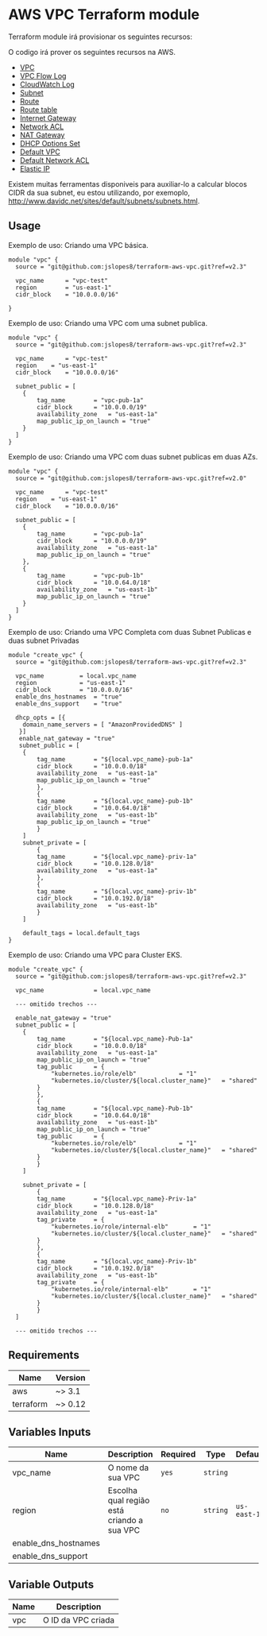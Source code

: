 # AWS VPC Terraform module

Terraform module irá provisionar os seguintes recursos:

O codigo irá prover os seguintes recursos na AWS.
* [VPC](https://www.terraform.io/docs/providers/aws/r/vpc.html)
* [VPC Flow Log](https://www.terraform.io/docs/providers/aws/r/flow_log.html)
* [CloudWatch Log](https://www.terraform.io/docs/providers/aws/r/cloudwatch_log_group.html)
* [Subnet](https://www.terraform.io/docs/providers/aws/r/subnet.html)
* [Route](https://www.terraform.io/docs/providers/aws/r/route.html)
* [Route table](https://www.terraform.io/docs/providers/aws/r/route_table.html)
* [Internet Gateway](https://www.terraform.io/docs/providers/aws/r/internet_gateway.html)
* [Network ACL](https://www.terraform.io/docs/providers/aws/r/network_acl.html)
* [NAT Gateway](https://www.terraform.io/docs/providers/aws/r/nat_gateway.html)
* [DHCP Options Set](https://www.terraform.io/docs/providers/aws/r/vpc_dhcp_options.html)
* [Default VPC](https://www.terraform.io/docs/providers/aws/r/default_vpc.html)
* [Default Network ACL](https://www.terraform.io/docs/providers/aws/r/default_network_acl.html)
* [Elastic IP](https://www.terraform.io/docs/providers/aws/r/eip.html)

Existem muitas ferramentas disponiveis para auxiliar-lo a calcular blocos CIDR da sua subnet, eu estou utilizando, por exemoplo, http://www.davidc.net/sites/default/subnets/subnets.html.


## Usage
Exemplo de uso: Criando uma VPC básica.
```hcl
module "vpc" {
  source = "git@github.com:jslopes8/terraform-aws-vpc.git?ref=v2.3"

  vpc_name		= "vpc-test"
  region 		= "us-east-1"
  cidr_block	= "10.0.0.0/16"
	
}
```
Exemplo de uso: Criando uma VPC com uma subnet publica.
```hcl
module "vpc" {
  source = "git@github.com:jslopes8/terraform-aws-vpc.git?ref=v2.3"

  vpc_name    	= "vpc-test"
  region 	= "us-east-1"
  cidr_block  	= "10.0.0.0/16"
  
  subnet_public = [
  	{
		tag_name		= "vpc-pub-1a"
		cidr_block 		= "10.0.0.0/19"
		availability_zone 	= "us-east-1a"
		map_public_ip_on_launch	= "true"
	}
  ]
}
```
Exemplo de uso: Criando uma VPC com duas subnet publicas em duas AZs.
```hcl
module "vpc" {
  source = "git@github.com:jslopes8/terraform-aws-vpc.git?ref=v2.0"

  vpc_name    	= "vpc-test"
  region 	= "us-east-1"
  cidr_block  	= "10.0.0.0/16"
  
  subnet_public = [
  	{
		tag_name		= "vpc-pub-1a"
		cidr_block 		= "10.0.0.0/19"
		availability_zone 	= "us-east-1a"
		map_public_ip_on_launch	= "true"
	},
  	{
		tag_name		= "vpc-pub-1b"
		cidr_block 		= "10.0.64.0/18"
		availability_zone 	= "us-east-1b"
		map_public_ip_on_launch	= "true"
	}
  ]
}
```

Exemplo de uso: Criando uma VPC Completa com duas Subnet Publicas e duas subnet Privadas

```hcl
module "create_vpc" {
  source = "git@github.com:jslopes8/terraform-aws-vpc.git?ref=v2.3"

  vpc_name    		= local.vpc_name
  region 			= "us-east-1"
  cidr_block  		= "10.0.0.0/16"
  enable_dns_hostnames 	= "true"
  enable_dns_support   	= "true"
  
  dhcp_opts = [{
	domain_name_servers = [ "AmazonProvidedDNS" ]
   }]
   enable_nat_gateway = "true"
   subnet_public = [
   	{
		tag_name		= "${local.vpc_name}-pub-1a"
		cidr_block 		= "10.0.0.0/18"
		availability_zone 	= "us-east-1a"
		map_public_ip_on_launch	= "true"
    	},
    	{
		tag_name		= "${local.vpc_name}-pub-1b"
		cidr_block 		= "10.0.64.0/18"
		availability_zone 	= "us-east-1b"
		map_public_ip_on_launch	= "true"
    	}
    ]
    subnet_private = [
        {
		tag_name		= "${local.vpc_name}-priv-1a"
		cidr_block 		= "10.0.128.0/18"
		availability_zone 	= "us-east-1a"
    	},
        {
		tag_name		= "${local.vpc_name}-priv-1b"
		cidr_block 		= "10.0.192.0/18"
		availability_zone 	= "us-east-1b"
    	}
  	]
	
    default_tags = local.default_tags
}
```

Exemplo de uso: Criando uma VPC para Cluster EKS.

```hcl
module "create_vpc" {
  source = "git@github.com:jslopes8/terraform-aws-vpc.git?ref=v2.3"

  vpc_name    			= local.vpc_name
  
  --- omitido trechos ---
  
  enable_nat_gateway = "true"
  subnet_public = [
  	{
		tag_name		= "${local.vpc_name}-Pub-1a"
		cidr_block 		= "10.0.0.0/18"
		availability_zone 	= "us-east-1a"
		map_public_ip_on_launch	= "true"
		tag_public		= {
			"kubernetes.io/role/elb"			= "1"
			"kubernetes.io/cluster/${local.cluster_name}" 	= "shared"
		}
    	},
    	{
		tag_name		= "${local.vpc_name}-Pub-1b"
		cidr_block 		= "10.0.64.0/18"
		availability_zone 	= "us-east-1b"
		map_public_ip_on_launch	= "true"
		tag_public		= {
			"kubernetes.io/role/elb"			= "1"
			"kubernetes.io/cluster/${local.cluster_name}" 	= "shared"
		}
    	}
    ]
     
    subnet_private = [
        {
		tag_name		= "${local.vpc_name}-Priv-1a"
		cidr_block 		= "10.0.128.0/18"
		availability_zone 	= "us-east-1a"
		tag_private		= {
			"kubernetes.io/role/internal-elb"		= "1"
			"kubernetes.io/cluster/${local.cluster_name}" 	= "shared"
		}
    	},
        {
		tag_name		= "${local.vpc_name}-Priv-1b"
		cidr_block 		= "10.0.192.0/18"
		availability_zone 	= "us-east-1b"
		tag_private		= {
			"kubernetes.io/role/internal-elb"		= "1"
			"kubernetes.io/cluster/${local.cluster_name}" 	= "shared"
		}
    	}
  ]
  
  --- omitido trechos ---

```


## Requirements
| Name | Version |
| ---- | ------- |
| aws | ~> 3.1 |
| terraform | ~> 0.12 |

<!-- BEGINNING OF PRE-COMMIT-TERRAFORM DOCS HOOK -->
## Variables Inputs
| Name | Description | Required | Type | Default |
| ---- | ----------- | -------- | ---- | ------- |
| vpc_name | O nome da sua VPC | `yes` | `string` | ` ` |
| region | Escolha qual região está criando a sua VPC | `no` | `string` | `us-east-1` |
| enable_dns_hostnames |
| enable_dns_support |

## Variable Outputs
<!-- END OF PRE-COMMIT-TERRAFORM DOCS HOOK -->
| Name | Description |
| ---- | ----------- |
| vpc | O ID da VPC criada |
